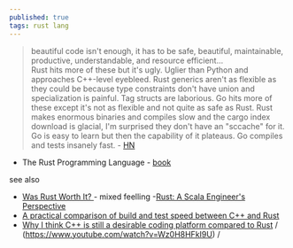 ```yaml
---
published: true
tags: rust lang
---
```

> beautiful code isn't enough, it has to be safe, beautiful, maintainable, productive, understandable, and resource efficient...  
> Rust hits more of these but it's ugly. Uglier than Python and approaches C++-level eyebleed. Rust generics aren't as flexible as they could be because type constraints don't have union and specialization is painful. Tag structs are laborious. Go hits more of these except it's not as flexible and not quite as safe as Rust. Rust makes enormous binaries and compiles slow and the cargo index download is glacial, I'm surprised they don't have an "sccache" for it. Go is easy to learn but then the capability of it plateaus. Go compiles and tests insanely fast. - [HN](https://news.ycombinator.com/item?id=34542798)

- The Rust Programming Language - [book](https://doc.rust-lang.org/stable/book/title-page.html)

see also
- [Was Rust Worth It? ](https://news.ycombinator.com/item?id=38019231) - mixed feelling
-[Rust: A Scala Engineer's Perspective](https://beachape.com/blog/2017/05/24/rust-from-scala/)
- [	A practical comparison of build and test speed between C++ and Rust](https://news.ycombinator.com/item?id=34271293)
- [Why I think C++ is still a desirable coding platform compared to Rust](https://lucisqr.substack.com/p/why-i-think-c-is-still-a-very-attractive) / (https://www.youtube.com/watch?v=Wz0H8HFkI9U) / 
